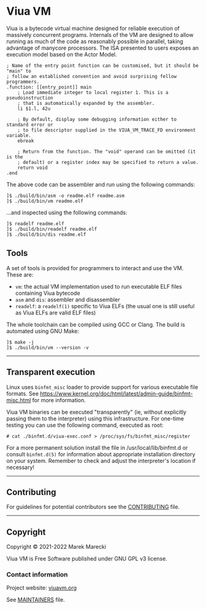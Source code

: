 # Viua VM

Viua is a bytecode virtual machine designed for reliable execution of massively
concurrent programs. Internals of the VM are designed to allow running as much
of the code as reasonably possible in parallel, taking advantage of manycore
processors. The ISA presented to users exposes an execution model based on the
Actor Model.

```
; Name of the entry point function can be customised, but it should be "main" to
; follow an established convention and avoid surprising fellow programmers.
.function: [[entry_point]] main
    ; Load immediate integer to local register 1. This is a pseudoinstruction
    ; that is automatically expanded by the assembler.
    li $1.l, 42u

    ; By default, display some debugging information either to standard error or
    ; to file descriptor supplied in the VIUA_VM_TRACE_FD environment variable.
    ebreak

    ; Return from the function. The "void" operand can be omitted (it is the
    ; default) or a register index may be specified to return a value.
    return void
.end
```

The above code can be assembler and run using the following commands:

```
]$ ./build/bin/asm -o readme.elf readme.asm
]$ ./build/bin/vm readme.elf
```

...and inspected using the following commands:

```
]$ readelf readme.elf
]$ ./build/bin/readelf readme.elf
]$ ./build/bin/dis readme.elf
```

## Tools

A set of tools is provided for programmers to interact and use the VM. These
are:

- `vm`: the actual VM implementation used to run executable ELF files containing
  Viua bytecode
- `asm` and `dis`: assembler and disassembler
- `readelf`: a `readelf(1)` specific to Viua ELFs (the usual one is still useful
  as Viua ELFs are valid ELF files)

The whole toolchain can be compiled using GCC or Clang. The build is automated
using GNU Make:

```
]$ make -j
]$ ./build/bin/vm --version -v
```

--------------------------------------------------------------------------------

## Transparent execution

Linux uses `binfmt_misc` loader to provide support for various executable file
formats. See https://www.kernel.org/doc/html/latest/admin-guide/binfmt-misc.html
for more information.

Viua VM binaries can be executed "transparently" (ie, without explicitly passing
them to the interpreter) using this infrastructure. For one-time testing you can
use the following command, executed as root:

    # cat ./binfmt.d/viua-exec.conf > /proc/sys/fs/binfmt_misc/register

For a more permanent solution install the file in /usr/local/lib/binfmt.d or
consult `binfmt.d(5)` for information about appropriate installation directory
on your system. Remember to check and adjust the interpreter's location if
necessary!

--------------------------------------------------------------------------------

## Contributing

For guidelines for potential contributors see the
[CONTRIBUTING](CONTRIBUTING.markdown) file.

--------------------------------------------------------------------------------

## Copyright

Copyright © 2021-2022 Marek Marecki

Viua VM is Free Software published under GNU GPL v3 license.

### Contact information

Project website: [viuavm.org](http://viuavm.org/)

See [MAINTAINERS](MAINTAINERS.txt) file.
